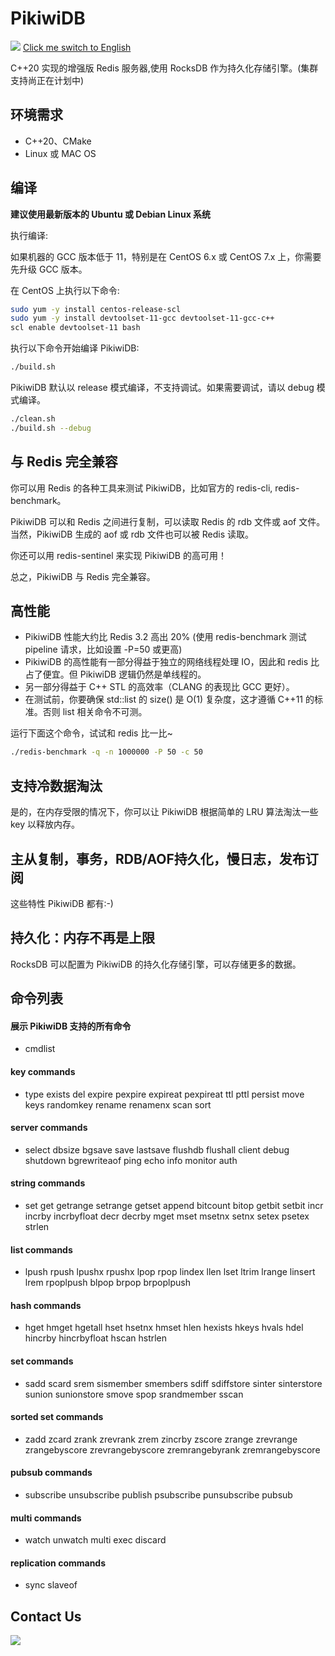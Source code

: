# PikiwiDB
![](docs/images/pikiwidb-logo.png)
[Click me switch to English](README.en.md)

C++20 实现的增强版 Redis 服务器,使用 RocksDB 作为持久化存储引擎。(集群支持尚正在计划中)

## 环境需求

* C++20、CMake
* Linux 或 MAC OS

## 编译

**建议使用最新版本的 Ubuntu 或 Debian Linux 系统**

执行编译:

如果机器的 GCC 版本低于 11，特别是在 CentOS 6.x 或 CentOS 7.x 上，你需要先升级 GCC 版本。

在 CentOS 上执行以下命令:

```bash
sudo yum -y install centos-release-scl
sudo yum -y install devtoolset-11-gcc devtoolset-11-gcc-c++
scl enable devtoolset-11 bash
```

执行以下命令开始编译 PikiwiDB:

```bash
./build.sh
```

PikiwiDB 默认以 release 模式编译，不支持调试。如果需要调试，请以 debug 模式编译。

```bash
./clean.sh
./build.sh --debug
```

## 与 Redis 完全兼容

你可以用 Redis 的各种工具来测试 PikiwiDB，比如官方的 redis-cli, redis-benchmark。

PikiwiDB 可以和 Redis 之间进行复制，可以读取 Redis 的 rdb 文件或 aof 文件。当然，PikiwiDB 生成的 aof 或 rdb 文件也可以被 Redis 读取。

你还可以用 redis-sentinel 来实现 PikiwiDB 的高可用！

总之，PikiwiDB 与 Redis 完全兼容。

## 高性能

- PikiwiDB 性能大约比 Redis 3.2 高出 20% (使用 redis-benchmark 测试 pipeline 请求，比如设置 -P=50 或更高)
- PikiwiDB 的高性能有一部分得益于独立的网络线程处理 IO，因此和 redis 比占了便宜。但 PikiwiDB 逻辑仍然是单线程的。
- 另一部分得益于 C++ STL 的高效率（CLANG 的表现比 GCC 更好）。
- 在测试前，你要确保 std::list 的 size() 是 O(1) 复杂度，这才遵循 C++11 的标准。否则 list 相关命令不可测。

运行下面这个命令，试试和 redis 比一比~
```bash
./redis-benchmark -q -n 1000000 -P 50 -c 50
```

## 支持冷数据淘汰

是的，在内存受限的情况下，你可以让 PikiwiDB 根据简单的 LRU 算法淘汰一些 key 以释放内存。

## 主从复制，事务，RDB/AOF持久化，慢日志，发布订阅

这些特性 PikiwiDB 都有:-)

## 持久化：内存不再是上限

RocksDB 可以配置为 PikiwiDB 的持久化存储引擎，可以存储更多的数据。

## 命令列表

#### 展示 PikiwiDB 支持的所有命令

- cmdlist

#### key commands

- type exists del expire pexpire expireat pexpireat ttl pttl persist move keys randomkey rename renamenx scan sort

#### server commands

- select dbsize bgsave save lastsave flushdb flushall client debug shutdown bgrewriteaof ping echo info monitor auth

#### string commands

- set get getrange setrange getset append bitcount bitop getbit setbit incr incrby incrbyfloat decr decrby mget mset msetnx setnx setex psetex strlen

#### list commands

- lpush rpush lpushx rpushx lpop rpop lindex llen lset ltrim lrange linsert lrem rpoplpush blpop brpop brpoplpush

#### hash commands

- hget hmget hgetall hset hsetnx hmset hlen hexists hkeys hvals hdel hincrby hincrbyfloat hscan hstrlen

#### set commands

- sadd scard srem sismember smembers sdiff sdiffstore sinter sinterstore sunion sunionstore smove spop srandmember sscan

#### sorted set commands

- zadd zcard zrank zrevrank zrem zincrby zscore zrange zrevrange zrangebyscore zrevrangebyscore zremrangebyrank zremrangebyscore

#### pubsub commands

- subscribe unsubscribe publish psubscribe punsubscribe pubsub

#### multi commands

- watch unwatch multi exec discard

#### replication commands

- sync slaveof
  

## Contact Us

![](docs/images/pikiwidb-wechat-cn.png)

